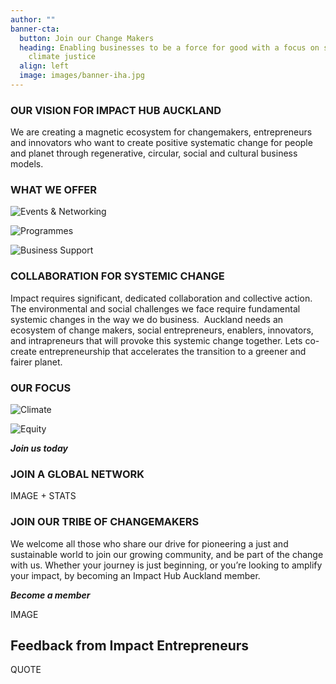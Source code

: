 ```yaml
---
author: ""
banner-cta:
  button: Join our Change Makers
  heading: Enabling businesses to be a force for good with a focus on social &
    climate justice
  align: left
  image: images/banner-iha.jpg
---
```

### OUR VISION FOR IMPACT HUB AUCKLAND

We are creating a magnetic ecosystem for changemakers, entrepreneurs and innovators who want to create positive systematic change for people and planet through regenerative, circular, social and cultural business models. 

### WHAT WE OFFER

![Events & Networking](images/networking.png "Events & Networking")

![Programmes](images/programmes.png "Programmes")

![Business Support](images/support.png "Business Support")

### COLLABORATION FOR SYSTEMIC CHANGE

Impact requires significant, dedicated collaboration and collective action. The environmental and social challenges we face require fundamental systemic changes in the way we do business.  Auckland needs an ecosystem of change makers, social entrepreneurs, enablers, innovators, and intrapreneurs that will provoke this systemic change together. Lets co-create entrepreneurship that accelerates the transition to a greener and fairer planet.

### OUR FOCUS

![Climate](images/climate.png "Climate")

![Equity](images/equity.png "Equity")

***Join us today***

### JOIN A GLOBAL NETWORK

IMAGE + STATS

### JOIN OUR TRIBE OF CHANGEMAKERS

We welcome all those who share our drive for pioneering a just and sustainable world to join our growing community, and be part of the change with us. Whether your journey is just beginning, or you’re looking to amplify your impact, by becoming an Impact Hub Auckland member.

***Become a member***

IMAGE

## Feedback from Impact Entrepreneurs

QUOTE